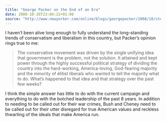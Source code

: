 ```yaml
---
title: "George Packer on the End of an Era"
date: 2008-10-26T23:04:22+01:00
source: "http://www.newyorker.com/online/blogs/georgepacker/2008/10/step-back-a-mom.html"
---
```


I haven’t been alive long enough to fully understand the long-standing trends of conservatism and liberalism in this country, but Packer’s opinion rings true to me:

> The conservative movement was driven by the single unifying idea that government is the problem, not the solution. It attained and kept power through the highly successful political strategy of dividing the country into the hard-working, America-loving, God-fearing majority and the minority of élitist liberals who wanted to tell the majority what to do. What’s happened to that idea and that strategy over the past few weeks?

I think the simple answer has little to do with the current campaign and everything to do with the botched leadership of the past 8 years. In addition to needing to be called out for their war crimes, Bush and Cheney need to be called out for their utter disregard for true American values and reckless thwarting of the ideals that make America run.
